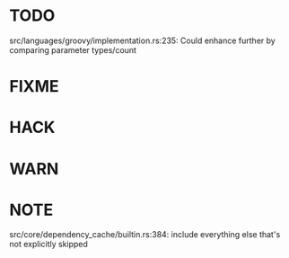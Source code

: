 # TODO
src/languages/groovy/implementation.rs:235: Could enhance further by comparing parameter types/count

# FIXME

# HACK

# WARN

# NOTE
src/core/dependency_cache/builtin.rs:384: include everything else that's not explicitly skipped
